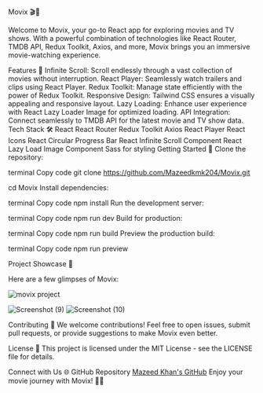 
Movix 🎬🍿

Welcome to Movix, your go-to React app for exploring movies and TV shows.
 With a powerful combination of technologies like React Router, TMDB API, Redux Toolkit, Axios, and more, Movix brings you an immersive movie-watching experience.

Features 🚀
Infinite Scroll: Scroll endlessly through a vast collection of movies without interruption.
React Player: Seamlessly watch trailers and clips using React Player.
Redux Toolkit: Manage state efficiently with the power of Redux Toolkit.
Responsive Design: Tailwind CSS ensures a visually appealing and responsive layout.
Lazy Loading: Enhance user experience with React Lazy Loader Image for optimized loading.
API Integration: Connect seamlessly to TMDB API for the latest movie and TV show data.
Tech Stack 🛠️
React
React Router
Redux Toolkit
Axios
React Player
React Icons
React Circular Progress Bar
React Infinite Scroll Component
React Lazy Load Image Component
Sass for styling
Getting Started 🏁
Clone the repository:

terminal
Copy code
git clone https://github.com/Mazeedkmk204/Movix.git

cd Movix
Install dependencies:

terminal
Copy code
npm install
Run the development server:

terminal
Copy code
npm run dev
Build for production:

terminal
Copy code
npm run build
Preview the production build:

terminal
Copy code
npm run preview

Project Showcase 📸

Here are a few glimpses of Movix:

![movix project](https://github.com/Mazeedkmk204/Movix/assets/151126360/43c6e5c7-36ac-45aa-a996-c38ddacd3986)

![Screenshot (9)](https://github.com/Mazeedkmk204/Movix/assets/151126360/8d5b23c3-4dee-4486-97e0-53fff4f5eb59)
![Screenshot (10)](https://github.com/Mazeedkmk204/Movix/assets/151126360/f983d098-90b9-41ea-b400-7ea85bb9af42)






Contributing 🤝
We welcome contributions! Feel free to open issues, submit pull requests, or provide suggestions to make Movix even better.

License 📝
This project is licensed under the MIT License - see the LICENSE file for details.

Connect with Us 🌐
GitHub Repository
[Mazeed Khan's GitHub](https://github.com/Mazeedkmk204)
Enjoy your movie journey with Movix! 🍿🎉

